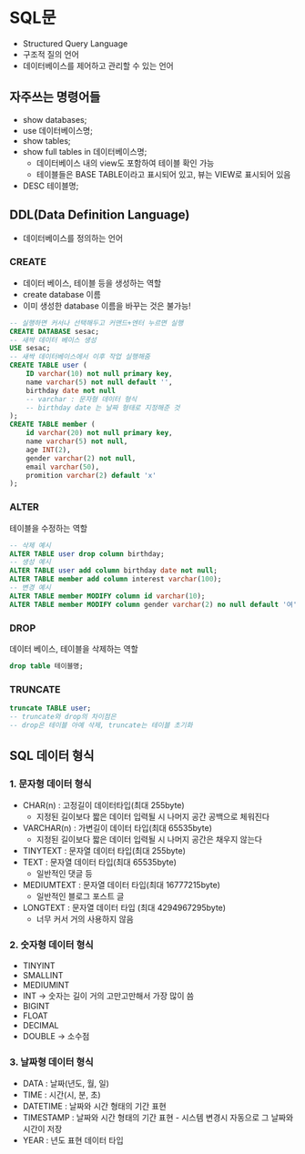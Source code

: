 # SQL문
* Structured Query Language
* 구조적 질의 언어 
* 데이터베이스를 제어하고 관리할 수 있는 언어 

## 자주쓰는 명령어들
* show databases; 
* use 데이터베이스명;
* show tables;
* show full tables in 데이터베이스명; 
    * 데이터베이스 내의 view도 포함하여 테이블 확인 가능 
    * 테이블들은 BASE TABLE이라고 표시되어 있고, 뷰는 VIEW로 표시되어 있음 
* DESC 테이블명; 

## DDL(Data Definition Language)
* 데이터베이스를 정의하는 언어 
### **CREATE**
* 데이터 베이스, 테이블 등을 생성하는 역할
* create database 이름 
* 이미 생성한 database 이름을 바꾸는 것은 불가능! 
```sql
-- 실행하면 커서나 선택해두고 커맨드+엔터 누르면 실행 
CREATE DATABASE sesac;
-- 새싹 데이터 베이스 생성 
USE sesac;
-- 새싹 데이터베이스에서 이후 작업 실행해줌 
CREATE TABLE user (
    ID varchar(10) not null primary key, 
    name varchar(5) not null default '',
    birthday date not null
    -- varchar : 문자형 데이터 형식 
    -- birthday date 는 날짜 형태로 지정해준 것 
);
CREATE TABLE member (
    id varchar(20) not null primary key, 
    name varchar(5) not null,
    age INT(2),
    gender varchar(2) not null, 
    email varchar(50),
    promition varchar(2) default 'x'
);
```
### **ALTER**
테이블을 수정하는 역할
```sql 
-- 삭제 예시
ALTER TABLE user drop column birthday;
-- 생성 예시
ALTER TABLE user add column birthday date not null;
ALTER TABLE member add column interest varchar(100);
-- 변경 예시
ALTER TABLE member MODIFY column id varchar(10);
ALTER TABLE member MODIFY column gender varchar(2) no null default '여';
```
### **DROP**
데이터 베이스, 테이블을 삭제하는 역할
```sql 
drop table 테이블명; 
```
### **TRUNCATE**
```sql 
truncate TABLE user;
-- truncate와 drop의 차이점은 
-- drop은 테이블 아예 삭제, truncate는 테이블 초기화 
```

## SQL 데이터 형식
### 1. 문자형 데이터 형식 
* CHAR(n) : 고정길이 데이터타입(최대 255byte)
    * 지정된 길이보다 짧은 데이터 입력될 시 나머지 공간 공백으로 체워진다 
* VARCHAR(n) : 가변길이 데이터 타입(최대 65535byte)
    * 지정된 길이보다 짧은 데이터 입력될 시 나머지 공간은 채우지 않는다
* TINYTEXT : 문자열 데이터 타입(최대 255byte)
* TEXT : 문자열 데이터 타입(최대 65535byte)
    * 일반적인 댓글 등
* MEDIUMTEXT : 문자열 데이터 타입(최대 16777215byte)
    * 일반적인 블로그 포스트 글
* LONGTEXT : 문자열 데이터 타입 (최대 4294967295byte)
    * 너무 커서 거의 사용하지 않음 

### 2. 숫자형 데이터 형식 
* TINYINT
* SMALLINT
* MEDIUMINT
* INT -> 숫자는 길이 거의 고만고만해서 가장 많이 씀 
* BIGINT
* FLOAT
* DECIMAL
* DOUBLE -> 소수점 

### 3. 날짜형 데이터 형식 
* DATA : 날짜(년도, 월, 일)
* TIME : 시간(시, 분, 초)
* DATETIME : 날짜와 시간 형태의 기간 표현
* TIMESTAMP : 날짜와 시간 형태의 기간 표현 - 시스템 변경시 자동으로 그 날짜와 시간이 저장 
* YEAR : 년도 표현 데이터 타입 